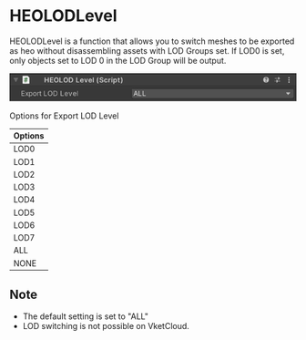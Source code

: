 # HEOLODLevel
HEOLODLevel is a function that allows you to switch meshes to be exported as heo without disassembling assets with LOD Groups set.
If LOD0 is set, only objects set to LOD 0 in the LOD Group will be output.

![HEOLODLevel](img/HEOLODLevel.png)

Options for Export LOD Level

| Options |
| ---- |
| LOD0 |
| LOD1 |
| LOD2 |
| LOD3 |
| LOD4 |
| LOD5 |
| LOD6 |
| LOD7 |
| ALL |
| NONE |

## Note
- The default setting is set to "ALL"
- LOD switching is not possible on VketCloud.